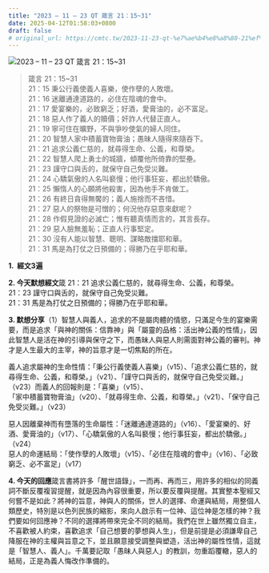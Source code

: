 ```yaml
---
title: "2023 – 11 – 23 QT 箴言 21：15~31"
date: 2025-04-12T01:58:03+0800
draft: false
# original_url: https://cmtc.tw/2023-11-23-qt-%e7%ae%b4%e8%a8%80-21%ef%bc%9a1531
---
```


![2023 – 11 – 23 QT  箴言 21：15\~31](/images/qt.jpg  "2023 – 11 – 23 QT  箴言 21：15\~31")

> 箴言 21：15\~31  
> 21：15 秉公行義使義人喜樂，使作孽的人敗壞。  
> 21：16 迷離通達道路的，必住在陰魂的會中。  
> 21：17 愛宴樂的，必致窮乏；好酒，愛膏油的，必不富足。  
> 21：18 惡人作了義人的贖價；奸詐人代替正直人。  
> 21：19 寧可住在曠野，不與爭吵使氣的婦人同住。  
> 21：20 智慧人家中積蓄寶物膏油；愚昧人隨得來隨吞下。  
> 21：21 追求公義仁慈的，就尋得生命、公義，和尊榮。  
> 21：22 智慧人爬上勇士的城牆，傾覆他所倚靠的堅壘。  
> 21：23 謹守口與舌的，就保守自己免受災難。  
> 21：24 心驕氣傲的人名叫褻慢；他行事狂妄，都出於驕傲。  
> 21：25 懶惰人的心願將他殺害，因為他手不肯做工。  
> 21：26 有終日貪得無饜的；義人施捨而不吝惜。  
> 21：27 惡人的祭物是可憎的；何況他存惡意來獻呢？  
> 21：28 作假見證的必滅亡；惟有聽真情而言的，其言長存。  
> 21：29 惡人臉無羞恥；正直人行事堅定。  
> 21：30 沒有人能以智慧、聰明、謀略敵擋耶和華。  
> 21：31 馬是為打仗之日預備的；得勝乃在乎耶和華。

**1.  經文3遍**

**2. 今天默想經文**箴 21：21 追求公義仁慈的，就尋得生命、公義，和尊榮。  
21：23 謹守口與舌的，就保守自己免受災難。  
21：31 馬是為打仗之日預備的；得勝乃在乎耶和華。

**3. 默想分享**（1）智慧人與義人，追求的不是屬肉體的情慾，只滿足今生的宴樂需要，而是追求「與神的關係：信靠神」與「屬靈的品格：活出神公義的性情」，因此智慧人是活在神的引導與保守之下，而愚昧人與惡人則需面對神公義的審判。神才是人生最大的主宰，神的旨意才是一切焦點的所在。

義人追求屬神的生命性情：「秉公行義使義人喜樂」（v15）、「追求公義仁慈的，就尋得生命、公義，和尊榮。」（v21）、「謹守口與舌的，就保守自己免受災難。」（v23）而義人的回報則是：「喜樂」（v15）、  
「家中積蓄寶物膏油」（v20）、「就尋得生命、公義，和尊榮。」（v21）、「保守自己免受災難。」（v23）

惡人因離棄神而有墮落的生命屬性：「迷離通達道路的」（v16）、「愛宴樂的、好酒、愛膏油的」（v17）、「心驕氣傲的人名叫褻慢；他行事狂妄，都出於驕傲。」（v24）  
惡人的命運結局：「使作孽的人敗壞」（v15）、「必住在陰魂的會中」（v16）、「必致窮乏、必不富足」（v17）

**4. 今天的回應**箴言書將許多「醒世語錄」，一而再、再而三，用許多的相似的同義詞不斷反覆複習提醒，就是因為內容很重要，所以要反覆與提醒。其實整本聖經又何嘗不是如此？將神的旨意，神與人的關係，世人的選擇、命運與結局，用整個人類歷史，特別是以色列民族的縮影，來向人啟示有一位神、這位神是怎樣的神？我們要如何回應神？不同的選擇將帶來完全不同的結局。我們在世上雖然獨立自主，不喜歡被人約束，喜歡追求「自己想要的夢想與人生」，但是前提是必須謙卑自己降服在神的主權與旨意之下，並且願意接受調整與塑造，活出神的屬性性情，這就是「智慧人、義人」。千萬要記取「愚昧人與惡人」的教訓，勿重蹈覆轍，惡人的結局，正是為義人悔改作準備的。